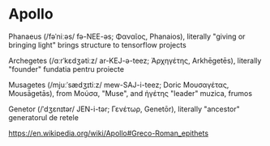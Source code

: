 # Apollo

Phanaeus (/fəˈniːəs/ fə-NEE-əs; Φαναῖος, Phanaios), literally "giving or bringing light"
brings structure to tensorflow projects

Archegetes (/ɑːrˈkɛdʒətiːz/ ar-KEJ-ə-teez; Ἀρχηγέτης, Arkhēgetēs), literally "founder"
fundatia pentru proiecte

Musagetes (/mjuːˈsædʒɪtiːz/ mew-SAJ-i-teez; Doric Μουσαγέτας, Mousāgetās), from Μούσα, "Muse", and ἡγέτης "leader"
muzica, frumos

Genetor (/ˈdʒɛnɪtər/ JEN-i-tər; Γενέτωρ, Genetōr), literally "ancestor"
generatorul de retele


https://en.wikipedia.org/wiki/Apollo#Greco-Roman_epithets



